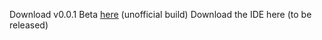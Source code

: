 Download v0.0.1 Beta [here](https://repl.it/@drvrajesh/Coa.zip) (unofficial build)
Download the IDE here (to be released)
